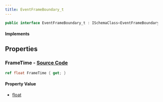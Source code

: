 ```yaml
---
title: EventFrameBoundary_t
---
```


```csharp
public interface EventFrameBoundary_t : ISchemaClass<EventFrameBoundary_t>, ISchemaField, ISchemaClass, INativeHandle
```

#### Implements

## Properties

### **FrameTime** - [Source Code](https://github.com/swiftly-solution/swiftlys2/blob/main/managed/src/SwiftlyS2.Generated/Schemas/Interfaces/EventFrameBoundary_t.cs#L16)

```csharp
ref float FrameTime { get; }
```

#### Property Value

- [float](https://learn.microsoft.com/dotnet/api/system.single)

